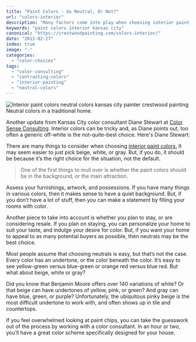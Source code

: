 ```yaml
---
title: "Paint Colors - Go Neutral, Or Not?"
url: "colors-interior"
description: "Many factors come into play when choosing interior paint colors: window direction, existing furnishings, homeowner preference."
keywords: "paint colors interior kansas city"
canonical: "https://crestwoodpainting.com/colors-interior/"
date: "2013-02-27"
index: true
image: "-"
categories:
  - "color-choices"
tags:
  - "color-consulting"
  - "contrasting-colors"
  - "interior-painting"
  - "neutral-colors"
---
```


![Interior paint colors neutral colors kansas city painter crestwood painting](/images/IMG_0889.gif) Neutral colors in a traditional home.

Another update from Kansas City color consultant Diane Stewart at [Color Sense Consulting](http://www.colorsenseconsulting.com/). Interior colors can be tricky and, as Diane points out, too often a generic off-white is the not-quite-best choice. Here's Diane Stewart:

There are many things to consider when choosing [interior paint colors.](/chameleon-colors/) It may seem easier to just pick beige, white, or gray. But, if you do, it should be because it’s the right choice for the situation, not the default.

> One of the first things to mull over is whether the paint colors should be in the background, or the main attraction.

Assess your furnishings, artwork, and possessions. If you have many things in various colors, then it makes sense to have a quiet background. But, if you don’t have a lot of stuff, then you can make a statement by filling your rooms with color.

Another piece to take into account is whether you plan to stay, or are considering resale. If you plan on staying, you can personalize your home to suit your taste, and indulge your desire for color. But, if you want your home to appeal to as many potential buyers as possible, then neutrals may be the best choice.

Most people assume that choosing neutrals is easy, but that’s not the case. Every color has an undertone, or the color beneath the color. It’s easy to see yellow-green versus blue-green or orange red versus blue red. But what about beige, white or gray?

Did you know that Benjamin Moore offers over 140 variations of white? Or that beige can have undertones of yellow, pink, or green? And gray can have blue, green, or purple? Unfortunately, the ubiquitous pinky beige is the most difficult undertone to work with, and often shows up in tile and countertops.

If you feel overwhelmed looking at paint chips, you can take the guesswork out of the process by working with a color consultant. In an hour or two, you’ll have a great color scheme specifically designed for your house.
